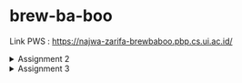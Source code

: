 # brew-ba-boo

Link PWS : https://najwa-zarifa-brewbaboo.pbp.cs.ui.ac.id/
<details>
  <summary>Assignment 2</summary>

  ## Step-by-step Implementasi Checklist
Pertama-tama tentunya saya membuat GitHub repository, lalu melakukan cloning supaya bisa saya akses secara lokal. Setelah itu, saya langsung memulai untuk membuat project dan app Django, seperti yang sudah dilakukan saat tutorial. 
Dari tema E-commerce, saya membuat toko ramuan bernama "Brew-ba-boo Potion Shop". Di toko tersebut, setiap ramuan memiliki 4 atribut, yaitu nama, deskripsi, peringatan, dan harga. Jadi, dalam models.py saya mendefinisikan model Potion dengan name dengan tipe data CharField, description dan caution dengan TextField, dan price dengan IntegerField.
Ketika sedang menulis HTML, saya memodifikasi sedikit menggunakan CSS, alhasil saya perlu membuat static files dan membuat direktorinya sedikit berbeda. Hal ini tidak berdampak saat routing, hanya saja saya perlu memodifikasi views.py dari yang diajarkan di soal karena tadi, direktorinya sedikit berubah. 
Ada sedikit kendala dengan sistem PWS, jadi ketika menulis ini sebenarnya saya belum men-deploy ke PWS.

## Bagan Request Client ke Web App Berbasis Django
```
+--------+           +----------------+               +------+                  +----------+
| Client | --------> | URL Dispatcher | ------------> | View | ---------------> | Template |
+--------+  Request  +----------------+  Mapping URL  +------+  Mengirim data   +----------+
                                                         ^ |                         |
                                                    CRUD | | Mengakses data          | Menampilkan data
                                                         | v                         v
                                                      +-------+                  +--------+
                                                      | Model |                  | Client |
                                                      +-------+                  +--------+
```
Client(Browser) mengirimkan request ke server Django melalui URL.
URL Dispatcher(`urls.py`) menerima request dari client dan memetakan ke view yang sesuai.
View(`views.py`) menerima request dari URL dispatcher dan menjalankan logika aplikasi dan mengakses data dari model jika diperlukan. 
Model(`models.py`) menyimpan dan mengelola data aplikasi, dia bisa diakses oleh view buat melakukan operasi CRUD(Create, Read, Update, Delete). 
Kembali lagi ke view tadi, setelah mengakses data dari model, dia bakal mengembalikan response ke client dalam banyak bentuk template, salah satunya HTML.
Di HTML baru kelihatan data yang dikirimkan view tadi. Selain menampilkan data, di HTML juga bisa menggunakan template engine kayak Django Template Language(DTL) buat mengembangkannya.
 

## Fungsi git dalam Pengembangan Perangkat Lunak
Dengan git, developer jadi bisa lebih mudah melihat perubahan kode dan juga mengembalikan ke versi sebelum dirubah. Contohnya fungsi version control ada untuk melacak perubahan kode dan mengembalikannya ke versi sebelumnya jika terjadi suatu kesalahan. Fungsi backup ada jika terjadi kehilangan kode, developer bisa mengembalikannya ke versi sebelumnya. Fungsi branching ada untuk mengembangkan fitur baru atau memperbaiki bug sedemikian sehingga tidak mengganggu kode utama. Fungsi merging ada untuk menggabungkan perubahan kode dari branch yang tadi ke kode utamanya.

## Alasan Django Menjadi Permulaan Pembelajaran Pengembangan Perangkat Lunak
Menurut saya alasan besarnya ada dua, mudah dipahami dan open-source. Django merupakan framework python, yang bisa saya bilang salah satu bahasa pemrograman yang paling mudah dibaca dan dipahami. Selain itu Django merupakan web framework yang gartis dan open source, artinya banyak tutorial memperlajarinya di internet.

## Alasan Model pada Django disebut sebagai ORM
Menurut saya, jika dilihat dari namanya ORM (Object-Relational Mapping), hal ini dikarenakan ORM kerjanya adalah dengan mendefinisikan model data sebagai kelas Python yang inherit dari `models.Model`. Setiap atribut kelas tadi mewakili kolom pada tabel database. Lalu, Django menggunakan ORM tadi untuk mengkonversi objek model tersebut menjadi query database yang sesuai. Object, merujuk ke representasi data yang akan disimpan ke database. Relational, merujuk ke database yang relasional, database yang menggunakan tabel-tabel untuk menyimpan data dan hubungan antara tabel-tabel tadi. Mapping, merujuk ke proses pemetaan antara objek dalam kode program dengan tabel database relasional.
</details>
<details>
  <summary>Assignment 3</summary>

## Pentingnya Data Delivery dalam Implementasi Platform
Data Delivery berperan penting dalam implemetasi platform karena dialah yang memungkinkan untuk pengumpulan data, memprosesnya, lalu menganalisis dari berbagai sumber dalam real-time. Aplikasi langsungnya di assignment 3 PBP ini ada di data delivery-nya yang menggunakan template HTML ke format XML dan JSON. Di dalam template `create_potion.html` terdapat form yang berisi beberapa field untuk menginput data Potion dan akan dikirim ke server melalui request POST seusai mengisi form dan mengklik tombol "Finish Potion". Setelah itu `views.py` akan menerima request POST dan memproses data yang dikirim. Setelah data selesai diproses dan sebelum dikirim ke format XML atau JSON, view create_potion melakukan validasi data menggunakan `form.is_valid()`. Jika data valid maka view akan `show_xml` atau `show_json` akan dipanggil untuk mengirim data ke format XML atau JSON dan dikirim ke klien melalui response HTTP. Tanpa adanya data delivery, maka kita tidak bisa mengakses data potion yang telah mereka buat dalam format yang berbeda-beda, yang dalam tugas ini dalam format XML dan JSON.

## Perbandingan XML dan JSON
Sebenarnya, baik XML maupun JSON pasti memiliki kelebihan dan kekurangannya masing-masing, namun saya pribadi setuju dengan mayoritas bahwa JSON lebih baik. Alasan utama saya berkata demikian adalah karena struktur datanya yang lebih sederhana dan readability-nya. JSON lebih mudah dibaca karena dia tidak menggunakan JSON tidak menggunakan tag sehingga terlihat lebih ringkas dan dia lebih terlihat saja antara nama property dengan valuenya karena menggunakan satu tanda titik dua `:`.

## Peran method is_valid() dalam Form Django
Seperti yang saya sebutkan sebelumnya, setelah data selesai diproses dan sebelum dikirim ke format XML atau JSON, view create_potion melakukan validasi data menggunakan `form.is_valid()`. Intinya method ini berfungsi untuk memeriksa apakah data yang dikirimkan sesuai dengan aturan yang telah ditentukan pada form. Jika data yang dikirimkan valid, maka akan dilanjutkan prosesnya, namun jika tidak, akan menampilkan pesan error. Dengan adanya method is_valid(), kita dapat menghindari data yang tidak valid masuk ke dalam database atau sistem kita sehingga mengurangi risiko kesalahan yang dapat terjadi. Selain itu method is_valid() juga berperan dalam meningkatkan keamanan sistem dengan menghindari data yang tidak valid yang dapat digunakan untuk melakukan serangan keamanan.

## Peran csrf_token dalam Pembuatan Form Django
CSRF (Cross-Site Request Forgery) token adalah suatu fitur keamanan di Django yang  dapat membantu kita mencegah serangan pada situs web yang kita buat. Dengan menambahkan `{% csrf_token %}` dalam form, Django akan generate token unik untuk setiap submission-nya dan akan di-verify oleh server untuk memastikan bahwa request tersebut legitimate. Di sisi lain, jika kita tidak menambahkannya, penyerang dapat mengelabui pengguna agar mengirimkan formulir palsu, yang akan mengirimkan permintaan ke situs web kita. Karena permintaan tersebut berasal dari situs web lain, Django tidak akan dapat memverifikasi keaslian permintaan tersebut. Lalu, jika permintaan itu berhasil, penyerang dapat melakukan tindakan di situs web kita, seperti misalnya membuat pengguna baru, menghapus data, atau membuat perubahan yang tidak sah. 

## Step-by-step Implementasi Checklist
Pertama-tama saya membuat directory baru, yaitu `templates` di ROOT dan membuat `base.html`. Karena main.html memiliki footer, maka saya perlu menambahkan footer di sana dan template tags block footer. Setelah itu saya menambahkan directory untuk templates dengan menambahkan line `'DIRS': [BASE_DIR / 'templates']` di `settings.py` milik proyek brew-ba-boo. Karena sebelumnya di `main.html` saya sudah membuat object di sana, maka saya perlu menghapusnya dan memodifikasi supaya ketika form diisi, dia akan mengembalikan isi formnya dengan bentuk sesuai seperti sebelumnya. Contohnya saya menggunakan container untuk menyimpan semua objek bernama "card-container" dan "card" sebagai container dari satu objek itu sendiri. Setelahnya kurang lebih saya mengikuti instruksi dari tutorial 2 dan memodifikasinya sesuai dengan projek saya.

## Screenshots Hasil Akses URL pada Postman
- Screenshot XML
![Screenshot XML](https://github.com/user-attachments/assets/8e4e5d84-08b0-4b71-afe0-516eb997682d)
- Screenshot JSON
![Screenshot JSON](https://github.com/user-attachments/assets/0e868829-6190-490f-a28c-5bc84e288eeb)
- Screenshot XML by ID
![Screenshot XML by ID](https://github.com/user-attachments/assets/c438c834-d0fb-4762-9f6c-ca98dab9c487)
- Screenshot JSON by ID
![Screenshot JSON by ID](https://github.com/user-attachments/assets/65100dcd-1fcb-4a7d-9e3a-70e53360e1ae)
</details>


